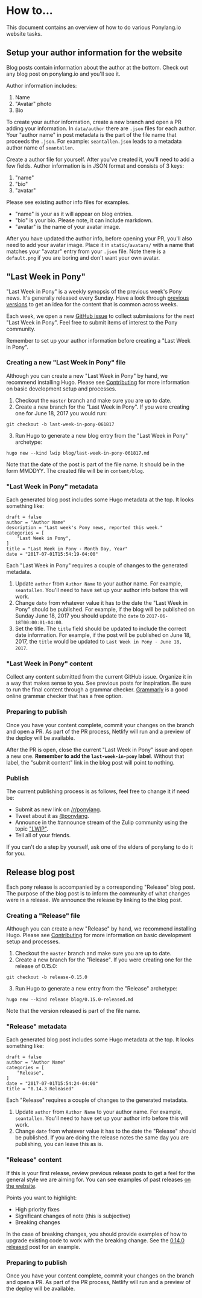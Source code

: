 # How to...

This document contains an overview of how to do various Ponylang.io website tasks.

## Setup your author information for the website

Blog posts contain information about the author at the bottom. Check out any blog post on ponylang.io and you'll see it.

Author information includes:

1. Name
2. "Avatar" photo
3. Bio

To create your author information, create a new branch and open a PR adding your information. In `data/author` there are `.json` files for each author. Your "author name" in post metadata is the part of the file name that proceeds the `.json`. For example: `seantallen.json` leads to a metadata author name of `seantallen`.

Create a author file for yourself. After you've created it, you'll need to add a few fields. Author information is in JSON format and consists of 3 keys:

1. "name"
2. "bio"
3. "avatar"

Please see existing author info files for examples.

- "name" is your as it will appear on blog entries.
- "bio" is your bio. Please note, it can include markdown.
- "avatar" is the name of your avatar image.

After you have updated the author info, before opening your PR, you'll also need to add your avatar image. Place it in `static/avatars/` with a name that matches your "avatar" entry from your `.json` file. Note there is a `default.png` if you are boring and don't want your own avatar.

## "Last Week in Pony"

"Last Week in Pony" is a weekly synopsis of the previous week's Pony news. It's generally released every Sunday. Have a look through [previous versions](https://www.ponylang.io/categories/last-week-in-pony) to get an idea for the content that is common across weeks.

Each week, we open a new [GitHub issue](https://github.com/ponylang/ponylang.github.io/issues?q=is%3Aissue+is%3Aopen+label%3Alast-week-in-pony) to collect submissions for the next "Last Week in Pony". Feel free to submit items of interest to the Pony community.

Remember to set up your author information before creating a "Last Week in Pony".

### Creating a new "Last Week in Pony" file

Although you can create a new "Last Week in Pony" by hand, we recommend installing Hugo. Please see [Contributing](CONTRIBUTING.md) for more information on basic development setup and processes.

1. Checkout the `master` branch and make sure you are up to date.
2. Create a new branch for the "Last Week in Pony". If you were creating one for June 18, 2017 you would run:

`git checkout -b last-week-in-pony-061817`

3. Run Hugo to generate a new blog entry from the "Last Week in Pony" archetype:

`hugo new --kind lwip blog/last-week-in-pony-061817.md`

Note that the date of the post is part of the file name. It should be in the form MMDDYY. The created file will be in `content/blog`.

### "Last Week in Pony" metadata

Each generated blog post includes some Hugo metadata at the top. It looks something like:

```
draft = false
author = "Author Name"
description = "Last week's Pony news, reported this week."
categories = [
    "Last Week in Pony",
]
title = "Last Week in Pony - Month Day, Year"
date = "2017-07-01T15:54:19-04:00"
```

Each "Last Week in Pony" requires a couple of changes to the generated metadata. 

1. Update `author` from `Author Name` to your author name. For example, `seantallen`. You'll need to have set up your author info before this will work.
2. Change `date` from whatever value it has to the date the "Last Week in Pony" should be published. For example, if the blog will be published on Sunday June 18, 2017 you should update the `date` to `2017-06-18T00:00:01-04:00`.
3. Set the title. The `title` field should be updated to include the correct date information. For example, if the post will be published on June 18, 2017, the `title` would be updated to `Last Week in Pony - June 18, 2017`.

### "Last Week in Pony" content

Collect any content submitted from the current GitHub issue. Organize it in a way that makes sense to you. See previous posts for inspiration. Be sure to run the final content through a grammar checker. [Grammarly](http:www.grammarly.com) is a good online grammar checker that has a free option.

### Preparing to publish

Once you have your content complete, commit your changes on the branch and open a PR. As part of the PR process, Netlify will run and a preview of the deploy will be available. 

After the PR is open, close the current "Last Week in Pony" issue and open a new one. **Remember to add the `last-week-in-pony` label**. Without that label, the "submit content" link in the blog post will point to nothing.

### Publish

The current publishing process is as follows, feel free to change it if need be:

- Submit as new link on [/r/ponylang](https://www.reddit.com/r/ponylang/).
- Tweet about it as [@ponylang](https://twitter.com/ponylang).
- Announce in the #announce stream of the Zulip community using the topic ["LWIP"](https://ponylang.zulipchat.com/#narrow/stream/189932-announce/topic/LWIP).
- Tell all of your friends.

If you can't do a step by yourself, ask one of the elders of ponylang to do it for you.

## Release blog post

Each pony release is accompanied by a corresponding "Release" blog post. The purpose of the blog post is to inform the community of what changes were in a release. We announce the release by linking to the blog post. 

### Creating a "Release" file

Although you can create a new "Release" by hand, we recommend installing Hugo. Please see [Contributing](CONTRIBUTING.md) for more information on basic development setup and processes.

1. Checkout the `master` branch and make sure you are up to date.
2. Create a new branch for the "Release". If you were creating one for the release of 0.15.0:

`git checkout -b release-0.15.0`

3. Run Hugo to generate a new  entry from the "Release" archetype:

`hugo new --kind release blog/0.15.0-released.md`

Note that the version released is part of the file name.

### "Release" metadata

Each generated blog post includes some Hugo metadata at the top. It looks something like:

```
draft = false
author = "Author Name"
categories = [
    "Release",
]
date = "2017-07-01T15:54:24-04:00"
title = "0.14.3 Released"
```

Each "Release" requires a couple of changes to the generated metadata. 

1. Update `author` from `Author Name` to your author name. For example, `seantallen`. You'll need to have set up your author info before this will work.
2. Change `date` from whatever value it has to the date the "Release" should be published. If you are doing the release notes the same day you are publishing, you can leave this as is.

### "Release" content

If this is your first release, review previous release posts to get a feel for the general style we are aiming for. You can see examples of past releases [on the website](https://www.ponylang.io/categories/release).

Points you want to highlight:

- High priority fixes
- Significant changes of note (this is subjective)
- Breaking changes

In the case of breaking changes, you should provide examples of how to upgrade existing code to work with the breaking change. See the [0.14.0 released](https://www.ponylang.io/blog/2017/05/0.14.0-released/) post for an example.

### Preparing to publish

Once you have your content complete, commit your changes on the branch and open a PR. As part of the PR process, Netlify will run and a preview of the deploy will be available. 
